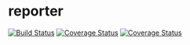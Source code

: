# reporter

[![Build Status](https://travis-ci.org/joelethan/reporter.svg?branch=develop)](https://travis-ci.org/joelethan/reporter) [![Coverage Status](https://coveralls.io/repos/github/joelethan/reporter/badge.svg)](https://coveralls.io/github/joelethan/reporter) [![Coverage Status](https://coveralls.io/repos/github/joelethan/reporter/badge.svg?branch=develop)](https://coveralls.io/github/joelethan/reporter?branch=develop)
